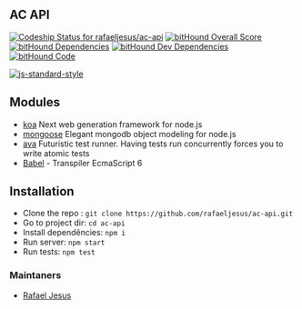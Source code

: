## AC API

[ ![Codeship Status for rafaeljesus/ac-api](https://codeship.com/projects/79578d40-8337-0133-c7cc-2e117485f168/status?branch=master)](https://codeship.com/projects/121751)
[![bitHound Overall Score](https://www.bithound.io/github/rafaeljesus/ac-api/badges/score.svg)](https://www.bithound.io/github/rafaeljesus/ac-api)
[![bitHound Dependencies](https://www.bithound.io/github/rafaeljesus/ac-api/badges/dependencies.svg)](https://www.bithound.io/github/rafaeljesus/ac-api/master/dependencies/npm)
[![bitHound Dev Dependencies](https://www.bithound.io/github/rafaeljesus/ac-api/badges/devDependencies.svg)](https://www.bithound.io/github/rafaeljesus/ac-api/master/dependencies/npm)
[![bitHound Code](https://www.bithound.io/github/rafaeljesus/ac-api/badges/code.svg)](https://www.bithound.io/github/rafaeljesus/ac-api)

[![js-standard-style](https://cdn.rawgit.com/feross/standard/master/badge.svg)](https://github.com/rafaeljesus/ac-api)

## Modules

* [koa](http://koajs.com) Next web generation framework for node.js
* [mongoose](http://mongoosejs.com) Elegant mongodb object modeling for node.js
* [ava](https://github.com/sindresorhus/ava) Futuristic test runner. Having tests run concurrently forces you to write atomic tests
* [Babel](https://babeljs.io/) - Transpiler EcmaScript 6

## Installation

* Clone the repo : `git clone https://github.com/rafaeljesus/ac-api.git`
* Go to project dir: `cd ac-api`
* Install dependêncies: `npm i`
* Run server: `npm start`
* Run tests: `npm test`

### Maintaners

* [Rafael Jesus](https://github.com/rafaeljesus)
